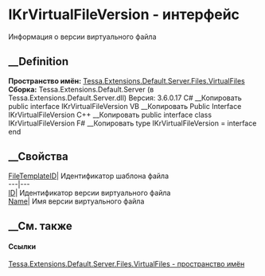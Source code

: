 # IKrVirtualFileVersion - интерфейс
Информация о версии виртуального файла
## __Definition
 **Пространство имён:**
[Tessa.Extensions.Default.Server.Files.VirtualFiles](N_Tessa_Extensions_Default_Server_Files_VirtualFiles.htm)  
 **Сборка:** Tessa.Extensions.Default.Server (в
Tessa.Extensions.Default.Server.dll) Версия: 3.6.0.17
C# __Копировать
     public interface IKrVirtualFileVersion
VB __Копировать
     Public Interface IKrVirtualFileVersion
C++ __Копировать
     public interface class IKrVirtualFileVersion
F# __Копировать
     type IKrVirtualFileVersion = interface end
##  __Свойства
[FileTemplateID](P_Tessa_Extensions_Default_Server_Files_VirtualFiles_IKrVirtualFileVersion_FileTemplateID.htm)|
Идентификатор шаблона файла  
---|---  
[ID](P_Tessa_Extensions_Default_Server_Files_VirtualFiles_IKrVirtualFileVersion_ID.htm)|
Идентификатор версии виртуального файла  
[Name](P_Tessa_Extensions_Default_Server_Files_VirtualFiles_IKrVirtualFileVersion_Name.htm)|
Имя версии виртуального файла  
## __См. также
#### Ссылки
[Tessa.Extensions.Default.Server.Files.VirtualFiles - пространство
имён](N_Tessa_Extensions_Default_Server_Files_VirtualFiles.htm)
